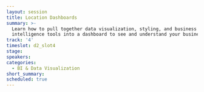 ```yaml
---
layout: session
title: Location Dashboards
summary: >-
  Learn how to pull together data visualization, styling, and business
  intelligence tools into a dashboard to see and understand your business.
track: '4'
timeslot: d2_slot4
stage:
speakers:
categories:
  - BI & Data Visualization
short_summary: 
scheduled: true
---
```


